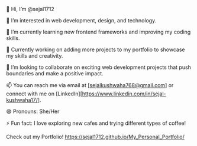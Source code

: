 👋 Hi, I’m @sejal1712

👀 I’m interested in web development, design, and technology.

🌱 I’m currently learning new frontend frameworks and improving my coding skills.

🚀 Currently working on adding more projects to my portfolio to showcase my skills and creativity.

💞️ I’m looking to collaborate on exciting web development projects that push boundaries and make a positive impact.

📫 You can reach me via email at [sejalkushwaha768@gmail.com] or connect with me on [LinkedIn][https://www.linkedin.com/in/sejal-kushwaha17/].

😄 Pronouns: She/Her

⚡ Fun fact: I love exploring new cafes and trying different types of coffee!

Check out my Portfolio!
https://sejal1712.github.io/My_Personal_Portfolio/



<!---
sejal1712/sejal1712 is a ✨ special ✨ repository because its `README.md` (this file) appears on your GitHub profile.
You can click the Preview link to take a look at your changes.
--->
